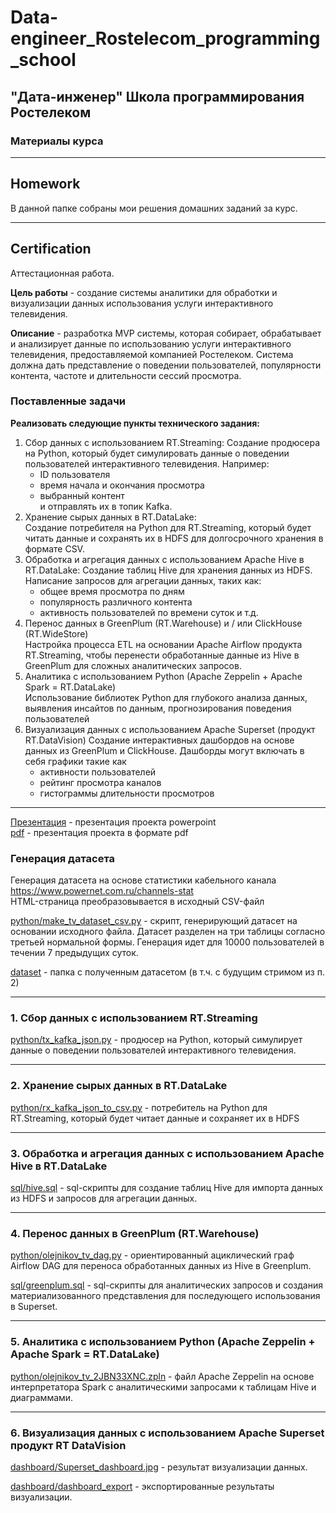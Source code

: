 # Data-engineer_Rostelecom_programming_school
## "Дата-инженер" Школа программирования Ростелеком
### Материалы курса

---

## Homework
В данной папке собраны мои решения домашних заданий за курс.  

---

## Certification
Аттестационная работа.

**Цель работы** - создание системы аналитики для обработки и визуализации данных использования услуги интерактивного телевидения.

**Описание** - разработка MVP системы, которая собирает, обрабатывает и анализирует данные по использованию услуги интерактивного телевидения, предоставляемой компанией Ростелеком. Система должна дать представление о поведении пользователей, популярности контента, частоте и длительности сессий
просмотра.

### Поставленные задачи

**Реализовать следующие пункты технического задания:**  
1. Сбор данных с использованием RT.Streaming:
Создание продюсера на Python, который будет симулировать данные о поведении пользователей интерактивного телевидения. Например:
    - ID пользователя
    - время начала и окончания просмотра
    - выбранный контент  
    и отправлять их в топик Kafka.  
2. Хранение сырых данных в RT.DataLake:  
Создание потребителя на Python для RT.Streaming, который будет читать данные и сохранять их в HDFS для долгосрочного хранения в формате CSV.
3. Обработка и агрегация данных с использованием Apache Hive в RT.DataLake:
Создание таблиц Hive для хранения данных из HDFS. Написание запросов для агрегации данных, таких как:
    - общее время просмотра по дням
    - популярность различного контента
    - активность пользователей по времени суток и т.д.
4. Перенос данных в GreenPlum (RT.Warehouse) и / или ClickHouse (RT.WideStore)  
Настройка процесса ETL на основании Apache Airflow продукта RT.Streaming, чтобы перенести обработанные данные из Hive в GreenPlum для сложных аналитических запросов.
5. Аналитика с использованием Python (Apache Zeppelin + Apache Spark = RT.DataLake)  
Использование библиотек Python для глубокого анализа данных, выявления инсайтов по данным, прогнозирования поведения пользователей
6. Визуализация данных с использованием Apache Superset (продукт RT.DataVision)
Создание интерактивных дашбордов на основе данных из GreenPlum и ClickHouse. Дашборды могут включать в себя графики такие как
    - активности пользователей
    - рейтинг просмотра каналов
    - гистограммы длительности просмотров

---

[Презентация](https://github.com/Olmeor/Data-engineer_Rostelecom_programming_school/blob/main/%D0%A1ertification/presentation.pptx) - презентация проекта powerpoint  
[pdf](https://github.com/Olmeor/Data-engineer_Rostelecom_programming_school/blob/main/%D0%A1ertification/presentation.pdf) - презентация проекта в формате pdf

### Генерация датасета

Генерация датасета на основе статистики кабельного канала https://www.powernet.com.ru/channels-stat  
HTML-страница преобразовывается в исходный CSV-файл

[python/make_tv_dataset_csv.py](https://github.com/Olmeor/Data-engineer_Rostelecom_programming_school/blob/main/%D0%A1ertification/python/make_tv_dataset_csv.py) - скрипт, генерирующий датасет на основании исходного файла. Датасет разделен на три таблицы согласно третьей нормальной формы. Генерация идет для 10000 пользователей в течении 7 предыдущих суток.

[dataset](https://github.com/Olmeor/Data-engineer_Rostelecom_programming_school/tree/main/%D0%A1ertification/dataset) - папка с полученным датасетом (в т.ч. с будущим стримом из п. 2)

---

### 1. Сбор данных с использованием RT.Streaming

[python/tx_kafka_json.py](https://github.com/Olmeor/Data-engineer_Rostelecom_programming_school/blob/main/%D0%A1ertification/python/tx_kafka_json.py) - продюсер на Python, который симулирует данные о поведении пользователей интерактивного телевидения.

---

### 2. Хранение сырых данных в RT.DataLake

[python/rx_kafka_json_to_csv.py](https://github.com/Olmeor/Data-engineer_Rostelecom_programming_school/blob/main/%D0%A1ertification/python/rx_kafka_json_to_csv.py) - потребитель на Python для RT.Streaming, который будет читает данные и сохраняет их в HDFS

---

### 3. Обработка и агрегация данных с использованием Apache Hive в RT.DataLake

[sql/hive.sql](https://github.com/Olmeor/Data-engineer_Rostelecom_programming_school/blob/main/%D0%A1ertification/sql/hive.sql) - sql-скрипты для создание таблиц Hive для импорта данных из HDFS и запросов для агрегации данных.

---

### 4. Перенос данных в GreenPlum (RT.Warehouse)

[python/olejnikov_tv_dag.py](https://github.com/Olmeor/Data-engineer_Rostelecom_programming_school/blob/main/%D0%A1ertification/python/olejnikov_tv_dag.py) - ориентированный ациклический граф Airflow DAG для переноса обработанных данных из Hive в Greenplum.

[sql/greenplum.sql](https://github.com/Olmeor/Data-engineer_Rostelecom_programming_school/blob/main/%D0%A1ertification/sql/greenplum.sql) - sql-скрипты для аналитических запросов и создания материализованного представления для последующего использования в Superset. 

---

### 5. Аналитика с использованием Python (Apache Zeppelin + Apache Spark = RT.DataLake)

[python/olejnikov_tv_2JBN33XNC.zpln](https://github.com/Olmeor/Data-engineer_Rostelecom_programming_school/blob/main/%D0%A1ertification/python/olejnikov_tv_2JBN33XNC.zpln) - файл Apache Zeppelin на основе интерпретатора Spark с аналитическими запросами к таблицам Hive и диаграммами.

---

### 6. Визуализация данных с использованием Apache Superset продукт RT DataVision

[dashboard/Superset_dashboard.jpg](https://github.com/Olmeor/Data-engineer_Rostelecom_programming_school/blob/main/%D0%A1ertification/dashboard/Superset_dashboard.jpg) - результат визуализации данных.

[dashboard/dashboard_export](https://github.com/Olmeor/Data-engineer_Rostelecom_programming_school/blob/main/%D0%A1ertification/dashboard/dashboard_export_20230927T091411.zip) - экспортированные результаты визуализации.

